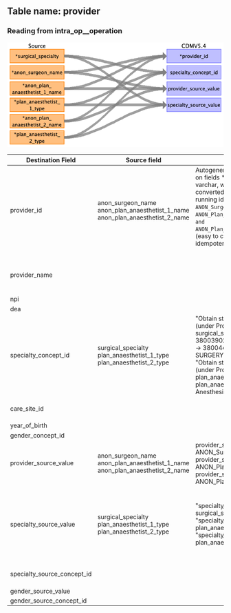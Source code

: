 ## Table name: provider

### Reading from intra_op__operation

![](md_files/image33.png)

| Destination Field | Source field | Logic | Comment field |
| --- | --- | --- | --- |
| provider_id | anon_surgeon_name<br>anon_plan_anaesthetist_1_name<br>anon_plan_anaesthetist_2_name | Autogenerated unique ids based on fields *_name.     This field is varchar, which needs to be converted to integer.    Suggestion: running id by alphabetical order of  `ANON_Surgeon_Name, ANON_Plan_Anaesthetist_1_Name and ANON_Plan_Anaesthetist_2_Name` (easy to code, but non-idempotent)<br><br> | Each id is considered a new surgeon/aneasthetist. PASAR has no master provider table. |
| provider_name |  |  | No data; although PASAR has field anon_surgeon_name and the likes, they are surgeon IDs not Names. |
| npi |  |  | no data |
| dea |  |  | no data |
| specialty_concept_id | surgical_specialty<br>plan_anaesthetist_1_type<br>plan_anaesthetist_2_type | "Obtain standard concept ID (under Provider domain) from surgical_specialty.    Gynecology -> 38003902  Orthopaedic Surgery -> 38004465  VASCULAR SURGERY -> 38004496<br>"Obtain standard concept ID (under Provider domain) from plan_anaesthetist_1_type and plan_anaesthetist_2_type.  Anesthesiology -> 38004450"<br> | For plan_anaesthetist_1_type and plan_anaesthetist_2_type, the concept id are Anesthesiology regardless the value within the fields.<br><br> |
| care_site_id |  |  | Providers should be from SGH, so only put id for SGH here |
| year_of_birth |  |  | no data |
| gender_concept_id |  |  | no data |
| provider_source_value | anon_surgeon_name<br>anon_plan_anaesthetist_1_name<br>anon_plan_anaesthetist_2_name | provider_source_value = ANON_Surgeon_Name<br>provider_source_value = ANON_Plan_Anaesthetist_1_Name<br>provider_source_value = ANON_Plan_Anaesthetist_2_Name |  |
| specialty_source_value | surgical_specialty<br>plan_anaesthetist_1_type<br>plan_anaesthetist_2_type | "specialty_source_value = surgical_specialty"<br>"specialty_source_value = plan_anaesthetist_1_type"<br>"specialty_source_value = plan_anaesthetist_2_type " | "values: Gynaecology,  Orthopaedic Surgery,  VASCULAR SURGERY,  Gastroenterology & Hepatology,  ORTHOPAEDIC SURGERY,  Colorectal Surgery,  Cardiothoracic Surgery,  Cardiology"    "value: Anesthesiology" |
| specialty_source_concept_id |  |  | no master table for specialty, may skip for now |
| gender_source_value |  |  | no data |
| gender_source_concept_id |  |  | no data |

